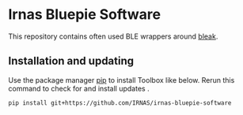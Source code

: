 # Irnas Bluepie Software

This repository contains often used BLE wrappers around [bleak](https://github.com/hbldh/bleak).

## Installation and updating
Use the package manager [pip](https://pip.pypa.io/en/stable/) to install Toolbox like below.
Rerun this command to check for and install  updates .
```bash
pip install git+https://github.com/IRNAS/irnas-bluepie-software
```
